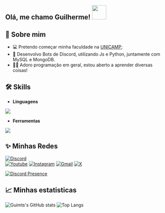 ## Olá, me chamo Guilherme! <img src="https://i.pinimg.com/originals/e5/24/a2/e524a2cf47d6ee6b22585b4f98dacdc3.gif" height=45px/>

## 👤 Sobre mim
- 💻 Pretendo começar minha faculdade na [UNICAMP](https://unicamp.br/);
- 🤖 Desenvolvo Bots de Discord, utilizando Js e Python, juntamente com MySQL e MongoDB.
- 👨‍💻 Adoro programação em geral, estou aberto a aprender diversas coisas!
  
## 🛠 Skills
- **Linguagens**
<p align="left">
  <a href="https://skillicons.dev">
    <img src="https://skillicons.dev/icons?i=js,html,css,react,py,mysql,mongodb,discordjs,arduino" />
  </a>
</p>

- **Ferramentas**

<p align="left">
  <a href="https://skillicons.dev">
    <img src="https://skillicons.dev/icons?i=github,vscode,nodejs" />
  </a>
</p>

## ✨ Minhas Redes 

  [![Discord](https://img.shields.io/badge/Discord-7289DA?style=for-the-badge&logo=discord&logoColor=white)](https://discord.com/channels/@guimts/)  
  [![Youtube](https://img.shields.io/badge/YouTube-FF0000?style=for-the-badge&logo=youtube&logoColor=white)](https://www.youtube.com/channel/UCGhR7oqV65kYyj5hQWMY8WQ)
  [![Instagram](https://img.shields.io/badge/-Instagram-%23E4405F?style=for-the-badge&logo=instagram&logoColor=white)](https://www.instagram.com/_guihmts_/)
  [![Gmail](https://img.shields.io/badge/Gmail-333333?style=for-the-badge&logo=gmail&logoColor=red)](mailto:mtsguilherme991@gmail.com)
  [![X](https://img.shields.io/badge/X-000?style=for-the-badge&logo=x)](https://x.com/Guimtse)

  [![Discord Presence](https://lanyard.kyrie25.dev/api/617362818299199498)](https://discord.com/users/617362818299199498)


## 📈 **Minhas estatisticas**

![Guimts's GitHub stats](https://github-readme-stats.vercel.app/api?username=Guimts16&show_icons=true&theme=radical)
![Top Langs](https://github-readme-stats.vercel.app/api/top-langs/?username=Guimts16&layout=compact&theme=radical)

